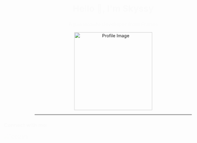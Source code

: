 <h1 align="center" style="animation: fadeIn 3s;">Hello 👋, I'm Skyssy</h1>
<h3 align="center" style="animation: fadeIn 5s;">A passionate developer from France</h3>

<p align="center" style="animation: pulse 3s infinite;">
  <img src="https://user-images.githubusercontent.com/86375530/157773829-b8398628-b33b-4f71-8fe7-9fabf263747d.png" alt="Profile Image" width="250" />
</p>

---

<h3 align="left" style="animation: fadeInLeft 2s;">Connect with me:</h3>
<p align="left" style="animation: fadeInLeft 3s;">
  <a href="https://t.me/SkyssyProof" target="_blank" style="animation: bounce 2s infinite;">
    <img src="https://img.shields.io/badge/Telegram-%230077B5.svg?style=for-the-badge&logo=telegram&logoColor=white" alt="Telegram"/>
  </a>
</p>

<style>
@keyframes fadeIn {
  0% { opacity: 0; }
  100% { opacity: 1; }
}

@keyframes fadeInLeft {
  0% { opacity: 0; transform: translateX(-100px); }
  100% { opacity: 1; transform: translateX(0); }
}

@keyframes pulse {
  0% { transform: scale(1); }
  50% { transform: scale(1.05); }
  100% { transform: scale(1); }
}

@keyframes bounce {
  0%, 20%, 50%, 80%, 100% {
    transform: translateY(0);
  }
  40% {
    transform: translateY(-10px);
  }
  60% {
    transform: translateY(-5px);
  }
}
</style>
